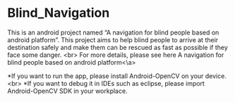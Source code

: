 Blind_Navigation
================

This is an android project named “A navigation for blind people based on android platform”. 
This project aims to help blind people to arrive at their destination safely and make them 
can be rescued as fast as possible if they face some danger.
<br\>
For more details, please see here <a herf="http://www.bxs.moe/archives/93">A navigation for blind people based on android platform<\a>

*If you want to run the app, please install Android-OpenCV on your device.<br\>
*If you want to debug it in IDEs such as eclipse, please import Android-OpenCV SDK in your workplace.
